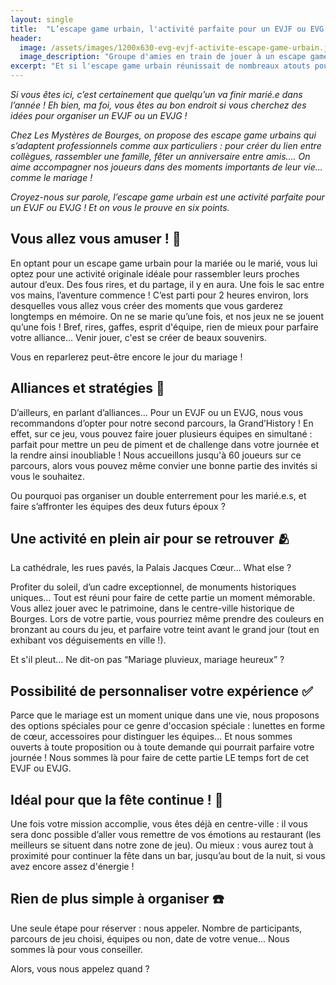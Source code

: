 ```yaml
---
layout: single
title:  "L’escape game urbain, l'activité parfaite pour un EVJF ou EVG ?"
header:
  image: /assets/images/1200x630-evg-evjf-activite-escape-game-urbain.jpg
  image_description: "Groupe d'amies en train de jouer à un escape game urbain à l'ocassion d'un EVJF à Bourges"
excerpt: "Et si l'escape game urbain réunissait de nombreaux atouts pour organiser un EVJF ou un EVG à Bourges"
---
```


*Si vous êtes ici, c’est certainement que quelqu’un va finir marié.e dans l’année ! Eh bien, ma foi, vous êtes au bon endroit si vous cherchez des idées pour organiser un EVJF ou un EVJG !*

*Chez Les Mystères de Bourges, on propose des escape game urbains qui s’adaptent professionnels comme aux particuliers : pour créer du lien entre collègues, rassembler une famille, fêter un anniversaire entre amis…. On aime accompagner nos joueurs dans des moments importants de leur vie… comme le mariage !*

*Croyez-nous sur parole, l’escape game urbain est une activité parfaite pour un EVJF ou EVJG ! Et on vous le prouve en six points.*

## Vous allez vous amuser ! 🤣

En optant pour un escape game urbain pour la mariée ou le marié, vous lui optez pour une activité originale idéale pour rassembler leurs proches autour d’eux. Des fous rires, et du partage, il y en aura. Une fois le sac entre vos mains, l’aventure commence ! C’est parti pour 2 heures environ, lors desquelles vous allez vous créer des moments que vous garderez longtemps en mémoire. On ne se marie qu’une fois, et nos jeux ne se jouent qu’une fois ! Bref, rires, gaffes, esprit d'équipe, rien de mieux pour parfaire votre alliance… Venir jouer, c'est se créer de beaux souvenirs.

Vous en reparlerez peut-être encore le jour du mariage !

## Alliances et stratégies 💍

D’ailleurs, en parlant d’alliances… Pour un EVJF ou un EVJG, nous vous recommandons d’opter pour notre second parcours, la Grand’History ! En effet, sur ce jeu, vous pouvez faire jouer plusieurs équipes en simultané : parfait pour mettre un peu de piment et de challenge dans votre journée et la rendre ainsi inoubliable ! Nous accueillons jusqu'à 60 joueurs sur ce parcours, alors vous pouvez même convier une bonne partie des invités si vous le souhaitez.

Ou pourquoi pas organiser un double enterrement pour les marié.e.s, et faire s’affronter les équipes des deux futurs époux ?

## Une activité en plein air pour se retrouver 🫂

La cathédrale, les rues pavés, la Palais Jacques Cœur… What else ?

Profiter du soleil, d’un cadre exceptionnel, de monuments historiques uniques… Tout est réuni pour faire de cette partie un moment mémorable. Vous allez jouer avec le patrimoine, dans le centre-ville historique de Bourges. Lors de votre partie, vous pourriez même prendre des couleurs en bronzant au cours du jeu, et parfaire votre teint avant le grand jour (tout en exhibant vos déguisements en ville !).

Et s'il pleut… Ne dit-on pas “Mariage pluvieux, mariage heureux” ?

## Possibilité de personnaliser votre expérience ✅

Parce que le mariage est un moment unique dans une vie, nous proposons des options spéciales pour ce genre d'occasion spéciale : lunettes en forme de cœur, accessoires pour distinguer les équipes… Et nous sommes ouverts à toute proposition ou à toute demande qui pourrait parfaire votre journée ! Nous sommes là pour faire de cette partie LE temps fort de cet EVJF ou EVJG.

## Idéal pour que la fête continue ! 🥳

Une fois votre mission accomplie, vous êtes déjà en centre-ville : il vous sera donc possible d’aller vous remettre de vos émotions au restaurant (les meilleurs se situent dans notre zone de jeu). Ou mieux : vous aurez tout à proximité pour continuer la fête dans un bar, jusqu’au bout de la nuit, si vous avez encore assez d'énergie !

## Rien de plus simple à organiser ☎️

Une seule étape pour réserver : nous appeler. Nombre de participants, parcours de jeu choisi, équipes ou non, date de votre venue… Nous sommes là pour vous conseiller.

Alors, vous nous appelez quand ?